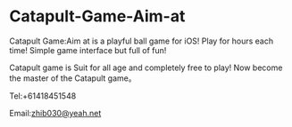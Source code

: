 # Catapult-Game-Aim-at

Catapult Game:Aim at is a playful ball game for iOS!
Play for hours each time! Simple game interface but full of fun!

Catapult game is Suit for all age and completely free to play!
Now become the master of the Catapult game。

Tel:+61418451548

Email:zhib030@yeah.net
